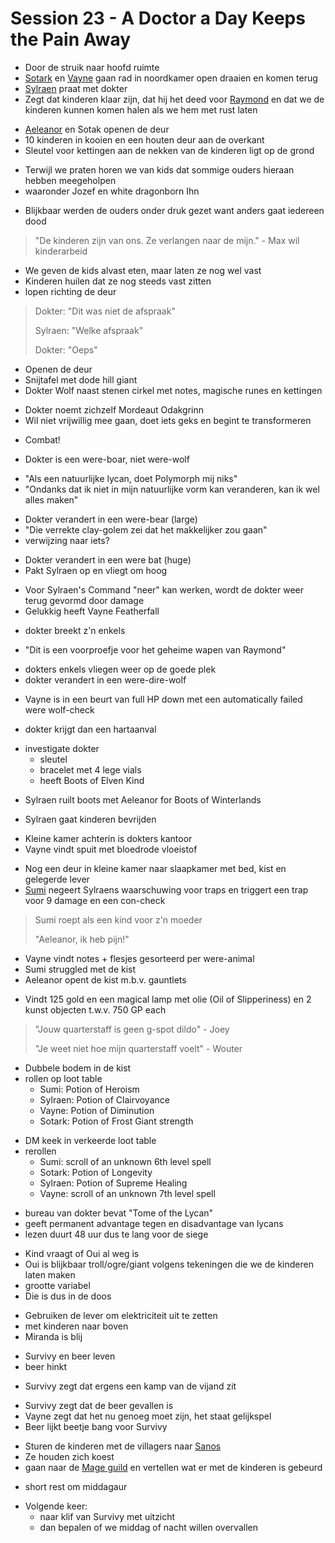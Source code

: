 # Session 23 - A Doctor a Day Keeps the Pain Away

- Door de struik naar hoofd ruimte
- [Sotark](https://bookstack.hemels.me/books/Inquisitors/page/sotark) en [Vayne](https://bookstack.hemels.me/books/Inquisitors/page/vayne) gaan rad in noordkamer open draaien en komen terug
- [Sylraen](https://bookstack.hemels.me/books/Inquisitors/page/sylraen-morra) praat met dokter
- Zegt dat kinderen klaar zijn, dat hij het deed voor [Raymond](https://bookstack.hemels.me/books/Inquisitors/page/sanos#Raymond%20Staghorn) en dat we de kinderen kunnen komen halen als we hem met rust laten

+ [Aeleanor](https://bookstack.hemels.me/books/Inquisitors/page/aeleanor) en Sotak openen de deur
+ 10 kinderen in kooien en een houten deur aan de overkant
+ Sleutel voor kettingen aan de nekken van de kinderen ligt op de grond

- Terwijl we praten horen we van kids dat sommige ouders hieraan hebben meegeholpen
- waaronder Jozef en white dragonborn Ihn

+ Blijkbaar werden de ouders onder druk gezet want anders gaat iedereen dood

> "De kinderen zijn van ons. Ze verlangen naar de mijn." - Max wil kinderarbeid

- We geven de kids alvast eten, maar laten ze nog wel vast
- Kinderen huilen dat ze nog steeds vast zitten
- lopen richting de deur

> Dokter: "Dit was niet de afspraak"
>
> Sylraen: "Welke afspraak"
>
> Dokter: "Oeps"

- Openen de deur
- Snijtafel met dode hill giant
- Dokter Wolf naast stenen cirkel met notes, magische runes en kettingen

+ Dokter noemt zichzelf Mordeaut Odakgrinn
+ Wil niet vrijwillig mee gaan, doet iets geks en begint te transformeren

- Combat!

+ Dokter is een were-boar, niet were-wolf

- "Als een natuurlijke lycan, doet Polymorph mij niks"
- "Ondanks dat ik niet in mijn natuurlijke vorm kan veranderen, kan ik wel alles maken"

+ Dokter verandert in een were-bear (large)
+ "Die verrekte clay-golem zei dat het makkelijker zou gaan"
+ verwijzing naar iets?

- Dokter verandert in een were bat (huge)
- Pakt Sylraen op en vliegt om hoog

+ Voor Sylraen's Command "neer" kan werken, wordt de dokter weer terug gevormd door damage
+ Gelukkig heeft Vayne Featherfall

- dokter breekt z'n enkels

+ "Dit is een voorproefje voor het geheime wapen van Raymond"

- dokters enkels vliegen weer op de goede plek
- dokter verandert in een were-dire-wolf

+ Vayne is in een beurt van full HP down met een automatically failed were wolf-check

- dokter krijgt dan een hartaanval

+ investigate dokter
    - sleutel
    - bracelet met 4 lege vials
    - heeft Boots of Elven Kind

- Sylraen ruilt boots met Aeleanor for Boots of Winterlands

+ Sylraen gaat kinderen bevrijden

- Kleine kamer achterin is dokters kantoor
- Vayne vindt spuit met bloedrode vloeistof

+ Nog een deur in kleine kamer naar slaapkamer met bed, kist en gelegerde lever
+ [Sumi](https://bookstack.hemels.me/books/Inquisitors/page/sumi) negeert Sylraens waarschuwing voor traps en triggert een trap voor 9 damage en een con-check

> Sumi roept als een kind voor z'n moeder
>
> "Aeleanor, ik heb pijn!"

- Vayne vindt notes + flesjes gesorteerd per were-animal
- Sumi struggled met de kist
- Aeleanor opent de kist m.b.v. gauntlets

+ Vindt 125 gold en een magical lamp met olie (Oil of Slipperiness) en 2 kunst objecten t.w.v. 750 GP each

> "Jouw quarterstaff is geen g-spot dildo" - Joey
>
> "Je weet niet hoe mijn quarterstaff voelt" - Wouter

- Dubbele bodem in de kist
- rollen op loot table
    - Sumi: Potion of Heroism
    - Sylraen: Potion of Clairvoyance
    - Vayne: Potion of Diminution
    - Sotark: Potion of Frost Giant strength

+ DM keek in verkeerde loot table
+ rerollen
    - Sumi: scroll of an unknown 6th level spell
    - Sotark: Potion of Longevity
    - Sylraen: Potion of Supreme Healing
    - Vayne: scroll of an unknown 7th level spell

- bureau van dokter bevat "Tome of the Lycan"
- geeft permanent advantage tegen en disadvantage van lycans
- lezen duurt 48 uur dus te lang voor de siege

+ Kind vraagt of Oui al weg is
+ Oui is blijkbaar troll/ogre/giant volgens tekeningen die we de kinderen laten maken
+ grootte variabel
+ Die is dus in de doos

- Gebruiken de lever om elektriciteit uit te zetten
- met kinderen naar boven
- Miranda is blij

+ Survivy en beer leven
+ beer hinkt

- Survivy zegt dat ergens een kamp van de vijand zit

+ Survivy zegt dat de beer gevallen is
+ Vayne zegt dat het nu genoeg moet zijn, het staat gelijkspel
+ Beer lijkt beetje bang voor Survivy

- Sturen de kinderen met de villagers naar [Sanos](https://bookstack.hemels.me/books/Inquisitors/page/sanos)
- Ze houden zich koest
- gaan naar de [Mage guild](https://bookstack.hemels.me/books/Inquisitors/page/mage-guild) en vertellen wat er met de kinderen is gebeurd

+ short rest om middagaur

- Volgende keer:
    - naar klif van Survivy met uitzicht
    - dan bepalen of we middag of nacht willen overvallen
